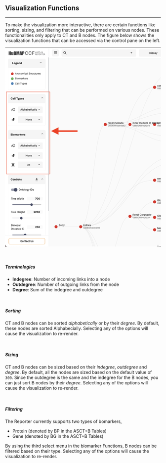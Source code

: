 ## Visualization Functions
---

To make the visualization more interactive, there are certain functions like sorting, sizing, and filtering that can be performed on various nodes. These functionalities only apply to CT and B nodes. The figure below shows the visualization functions that can be accessed via the control pane on the left.

<img src="assets/docs/vis-functions/vf.png" alt="Vis Functions Full" class="md-img p-2 w-50" >

<br>
<br>
<br>


##### Terminologies

- **Indegree**: Number of incoming links into a node
- **Outdegree**: Number of outgoing links from the node
- **Degree**: Sum of the indegree and outdegree

<br>

##### Sorting

CT and B nodes can be sorted *alphabetically* or by their *degree*. By default, these nodes are sorted Alphabecially. Selecting any of the options will cause the visualization to re-render.

<br>

##### Sizing

CT and B nodes can be sized based on their *indegree*, *outdegree* and *degree*. By default, all the nodes are sized based on the default value of `300`. Since the outdegree is the same and the indegree for the B nodes, you can just sort B nodes by their *degree*. Selecting any of the options will cause the visualization to re-render.

<br>

##### Filtering

The Reporter currently supports two types of bomarkers,

- Protein (denoted by BP in the ASCT+B Tables)
- Gene (denoted by BG in the ASCT+B Tables)

By using the third select menu in the biomarker Functions, B nodes can be filtered based on their type. Selecting any of the options will cause the visualization to re-render.
